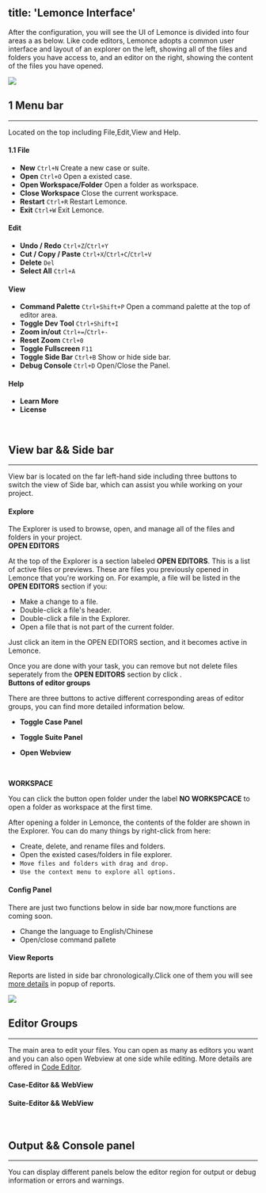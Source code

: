 title: 'Lemonce Interface'
---

After the configuration, you will see the UI of Lemonce is divided into four areas a as below. Like code editors, Lemonce adopts a common user interface and layout of an explorer on the left, showing all of the files and folders you have access to, and an editor on the right, showing the content of the files you have opened.

<img class="large-images" src="/images/setup/interface-whole.png">
<br>

## 1 Menu bar
---

Located on the top including File,Edit,View and Help.

#### 1.1 File

- **New** `Ctrl+N` Create a new case or suite.
- **Open** `Ctrl+O` Open a existed case.
- **Open Workspace/Folder** Open a folder as workspace.
- **Close Workspace**  Close the current workspace.
- **Restart** `Ctrl+R` Restart Lemonce.
- **Exit** `Ctrl+W` Exit Lemonce.

#### Edit

- **Undo / Redo** `Ctrl+Z`/`Ctrl+Y`
- **Cut / Copy / Paste** `Ctrl+X`/`Ctrl+C`/`Ctrl+V`
- **Delete** `Del`
- **Select All** `Ctrl+A`

#### View

- **Command Palette** `Ctrl+Shift+P` Open a command palette at the top of editor area.
- **Toggle Dev Tool** `Ctrl+Shift+I` 
- **Zoom in/out** `Ctrl+=`/`Ctrl+-`
- **Reset Zoom** `Ctrl+0`
- **Toggle Fullscreen** `F11`
- **Toggle Side Bar** `Ctrl+B` Show or hide side bar.
- **Debug Console** `Ctrl+D` Open/Close the Panel.

#### Help

- **Learn More** 
- **License**
<br>

## View bar && Side bar
---
View bar is located on the far left-hand side including three buttons to switch the view of Side bar, which can assist you while working on your project.

####  <i class="fa fa-code fa-2x"></i> **Explore**  

The Explorer is used to browse, open, and manage all of the files and folders in your project. 
<br>
**OPEN EDITORS** 

At the top of the Explorer is a section labeled **OPEN EDITORS**. This is a list of active files or previews. These are files you previously opened in Lemonce that you're working on. For example, a file will be listed in the **OPEN EDITORS** section if you:

- Make a change to a file.
- Double-click a file's header.
- Double-click a file in the Explorer.
- Open a file that is not part of the current folder.

Just click an item in the OPEN EDITORS section, and it becomes active in Lemonce.

Once you are done with your task, you can remove but not delete files seperately from the **OPEN EDITORS** section by click <i class="fa fa-times"></i>.
<br>
**Buttons of editor groups**

There are three buttons to active different corresponding areas of editor groups, you can find more detailed information below. 


- <i class="fa fa-file-code-o fa-2x" style="color:green"></i> **Toggle Case Panel**

- <i class="fa fa-file-text-o fa-2x" style="color:green"></i> **Toggle Suite Panel**

- <i class="fa fa-globe fa-2x" style="color:green"></i> **Open Webview**
<br>

**WORKSPACE** 

You can click the button <span class="button"> open folder</span> under the label **NO WORKSPCACE** to open a folder as workspace at the first time.

After opening a folder in Lemonce, the contents of the folder are shown in the Explorer. You can do many things by right-click from here:
- Create, delete, and rename files and folders.
- Open the existed cases/folders in file explorer.
- `Move files and folders with drag and drop.`
- `Use the context menu to explore all options.`

#### <i class="fa fa-cog fa-2x"></i> **Config Panel** 

There are just two functions below in side bar now,more functions are coming soon.
- Change the language to English/Chinese
- Open/close command pallete

#### <i class="fa fa-bar-chart fa-2x"></i> **View Reports** 

Reports are listed in side bar chronologically.Click one of them you will see [more details](docs/code-editor/index.html) in popup of reports.
<br>

<img class="large-images" src="/">
<br>

## Editor Groups
---
The main area to edit your files. You can open as many as editors you want and you can also open Webview at one side while editing.
More details are offered in [Code Editor](docs/code-editor/index.html).

#### Case-Editor && WebView

#### Suite-Editor && WebView

<br>

## Output && Console panel
---
You can display different panels below the editor region for output or debug information or errors and warnings.